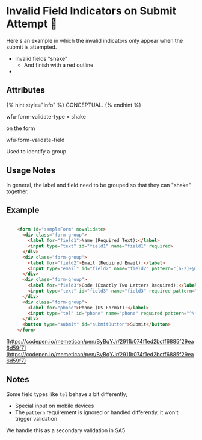 # Invalid Field Indicators on Submit Attempt 🧪





Here's an example in which the invalid indicators only appear when the submit is attempted.&#x20;

* Invalid fields "shake"
  * And finish with a red outline&#x20;
*



## Attributes

{% hint style="info" %}
CONCEPTUAL.
{% endhint %}

wfu-form-validate-type = shake

on the form&#x20;



wfu-form-validate-field&#x20;

Used to identify a group







## Usage Notes

In general, the label and field need to be grouped so that they can "shake" together.&#x20;





## Example



```html

    <form id="sampleForm" novalidate>
      <div class="form-group">
        <label for="field1">Name (Required Text):</label>
        <input type="text" id="field1" name="field1" required>
      </div>
      <div class="form-group">
        <label for="field2">Email (Required Email):</label>
        <input type="email" id="field2" name="field2" pattern="[a-z]+@[a-z]+\.[a-z]{2,}" required>
      </div>
      <div class="form-group">
        <label for="field3">Code (Exactly Two Letters Required):</label>
        <input type="text" id="field3" name="field3" required pattern="^[A-Za-z]{2}$" placeholder="e.g., AB">
      </div>
      <div class="form-group">
        <label for="phone">Phone (US Format):</label>
        <input type="tel" id="phone" name="phone" required pattern="^\(?\d{3}\)?[-.\s]?\d{3}[-.\s]?\d{4}$" placeholder="e.g., 123-456-7890">
      </div>
      <button type="submit" id="submitButton">Submit</button>
    </form>
```







[https://codepen.io/memetican/pen/ByBqYJr/2911b074f1ed2bcff6885f29ea6d59f7](https://codepen.io/memetican/pen/ByBqYJr/2911b074f1ed2bcff6885f29ea6d59f7)

## Notes

Some field types like `tel` behave a bit differently;

* Special input on mobile devices&#x20;
* The `pattern` requirement is ignored or handled differently, it won't trigger validation&#x20;

We handle this as a secondary validation in SA5&#x20;





